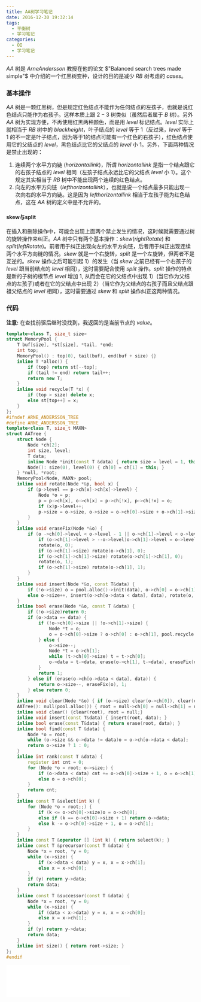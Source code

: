 ```yaml
---
title: AA树学习笔记
date: 2016-12-30 19:32:14
tags:
  - 平衡树
  - 学习笔记
categories:
  - OI
  - 学习笔记
---
```

$AA$ 树是 $Arne Andersson$ 教授在他的论文 $"Balanced search trees made simple"$ 中介绍的一个红黑树变种，设计的目的是减少 $RB$ 树考虑的 $cases$。
<!-- more -->
### 基本操作
$AA$ 树是一颗红黑树，但是规定红色结点不能作为任何结点的左孩子，也就是说红色结点只能作为右孩子。这样本质上跟 $2-3$ 树类似（虽然后者属于 $B$ 树）。另外 $AA$ 树为实现方便，不再使用红黑两种颜色，而是用 $level$ 标记结点。$level$ 实际上就相当于 $RB$ 树中的 $black height$，叶子结点的 $level$ 等于 $1$（反过来，$level$ 等于 $1$ 的不一定是叶子结点，因为等于1的结点可能有一个红色的右孩子），红色结点使用它的父结点的 $level$，黑色结点比它的父结点的 $level$ 小 $1$。另外，下面两种情况是禁止出现的：

1. 连续两个水平方向链 $(horizontal link)$，所谓 $horizontal link$ 是指一个结点跟它的右孩子结点的 $level$ 相同（左孩子结点永远比它的父结点 $level$ 小 $1$）。这个规定其实相当于 $RB$ 树中不能出现两个连续的红色结点。
2. 向左的水平方向链（$left horizontal link$），也就是说一个结点最多只能出现一次向右的水平方向链。这是因为 $left horizontal link$ 相当于左孩子能为红色结点，这在 $AA$ 树的定义中是不允许的。

#### skew与split
在插入和删除操作中，可能会出现上面两个禁止发生的情况，这时候就需要通过树的旋转操作来纠正。$AA$ 树中只有两个基本操作：$skew(rightRotate)$ 和 $split(leftRotate)$。前者用于纠正出现向左的水平方向链，后者用于纠正出现连续两个水平方向链的情况。$skew$ 就是一个右旋转，$split$ 是一个左旋转，但两者不是互逆的。$skew$ 操作之后可能引起 $1$）的发生（当 $skew$ 之前已经有一个右孩子的 $level$ 跟当前结点的 $level$ 相同），这时需要配合使用 $split$ 操作。$split$ 操作的特点是新的子树的根节点 $level$ 增加 $1$, 从而会在它的父结点中出现 $1$）(当它作为父结点的左孩子)或者在它的父结点中出现 $2$）（当它作为父结点的右孩子而且父结点跟祖父结点的 $level$ 相同），这时需要通过 $skew$ 和 $split$ 操作纠正这两种情况。
### 代码
**注意:** 在查找前驱后继时没找到，我返回的是当前节点的 $value$。
``` cpp
template<class T, size_t size>
struct MemoryPool {
    T buf[size], *st[size], *tail, *end;
    int top;
    MemoryPool() : top(0), tail(buf), end(buf + size) {}
    inline T *alloc() {
        if (top) return st[--top];
        if (tail != end) return tail++;
        return new T;
    }
    inline void recycle(T *x) {
        if (top > size) delete x;
        else st[top++] = x;
    }
};
#ifndef ARNE_ANDERSSON_TREE
#define ARNE_ANDERSSON_TREE
template<class T, size_t MAXN>
struct AATree {
    struct Node {
        Node *ch[2];
        int size, level;
        T data;
        inline Node *init(const T &data) { return size = level = 1, this->data = data, this; }
        Node(): size(0), level(0) { ch[0] = ch[1] = this; }
    } *null, *root;
    MemoryPool<Node, MAXN> pool;
    inline void rotate(Node *&p, bool x) {
        if (p->level == p->ch[x]->ch[x]->level) {
            Node *o = p;
            p = p->ch[x], o->ch[x] = p->ch[!x], p->ch[!x] = o;
            if (x)p->level++;
            p->size = o->size, o->size = o->ch[0]->size + o->ch[1]->size + 1;
        }
    }
    inline void eraseFix(Node *&o) {
        if (o ->ch[0]->level < o->level - 1 || o->ch[1]->level < o->level - 1) {
            if (o->ch[1]->level > --o->level)o->ch[1]->level = o->level;
            rotate(o, 0);
            if (o->ch[1]->size) rotate(o->ch[1], 0);
            if (o->ch[1]->ch[1]->size) rotate(o->ch[1]->ch[1], 0);
            rotate(o, 1);
            if (o->ch[1]->size) rotate(o->ch[1], 1);
        }
    }
    inline void insert(Node *&o, const T&data) {
        if (!o->size) o = pool.alloc()->init(data), o->ch[0] = o->ch[1] = null;
        else o->size++, insert(o->ch[o->data < data], data), rotate(o, 0), rotate(o, 1);
    }
    inline bool erase(Node *&o, const T &data) {
        if (!o->size)return 0;
        if (o->data == data) {
            if (!o->ch[0]->size || !o->ch[1]->size) {
                Node *t = o;
                o = o->ch[0]->size ? o->ch[0] : o->ch[1], pool.recycle(t);
            } else {
                o->size--;
                Node *t = o->ch[1];
                while (t->ch[0]->size) t = t->ch[0];
                o->data = t->data, erase(o->ch[1], t->data), eraseFix(o);
            }
            return 1;
        } else if (erase(o->ch[o->data < data], data)) {
            return o->size--, eraseFix(o), 1;
        } else return 0;
    }
    inline void clear(Node *&o) { if (o->size) clear(o->ch[0]), clear(o->ch[1]), pool.recycle(o); }
    AATree(): null(pool.alloc()) { root = null->ch[0] = null->ch[1] = null; }
    inline void clear() {clear(root), root = null;}
    inline void insert(const T&data) { insert(root, data); }
    inline bool erase(const T&data) { return erase(root, data); }
    inline bool find(const T &data) {
        Node *o = root;
        while (o->size && o->data != data)o = o->ch[o->data < data];
        return o->size ? 1 : 0;
    }
    inline int rank(const T &data) {
        register int cnt = 0;
        for (Node *o = root; o->size;) {
            if (o->data < data) cnt += o->ch[0]->size + 1, o = o->ch[1];
            else o = o->ch[0];
        }
        return cnt;
    }
    inline const T &select(int k) {
        for (Node *o = root;;) {
            if (k <= o->ch[0]->size)o = o->ch[0];
            else if (k == o->ch[0]->size + 1) return o->data;
            else k -= o->ch[0]->size + 1, o = o->ch[1];
        }
    }
    inline const T &operator [] (int k) { return select(k); }
    inline const T &precursor(const T &data) {
        Node *x = root, *y = 0;
        while (x->size) {
            if (x->data < data) y = x, x = x->ch[1];
            else x = x->ch[0];
        }
        if (y) return y->data;
        return data;
    }
    inline const T &successor(const T &data) {
        Node *x = root, *y = 0;
        while (x->size) {
            if (data < x->data) y = x, x = x->ch[0];
            else x = x->ch[1];
        }
        if (y) return y->data;
        return data;
    }
    inline int size() { return root->size; }
};
#endif
```
<iframe frameborder="no" border="0" marginwidth="0" marginheight="0" width=330 height=86 src="//music.163.com/outchain/player?type=2&id=869190&auto=1&height=66"></iframe>
